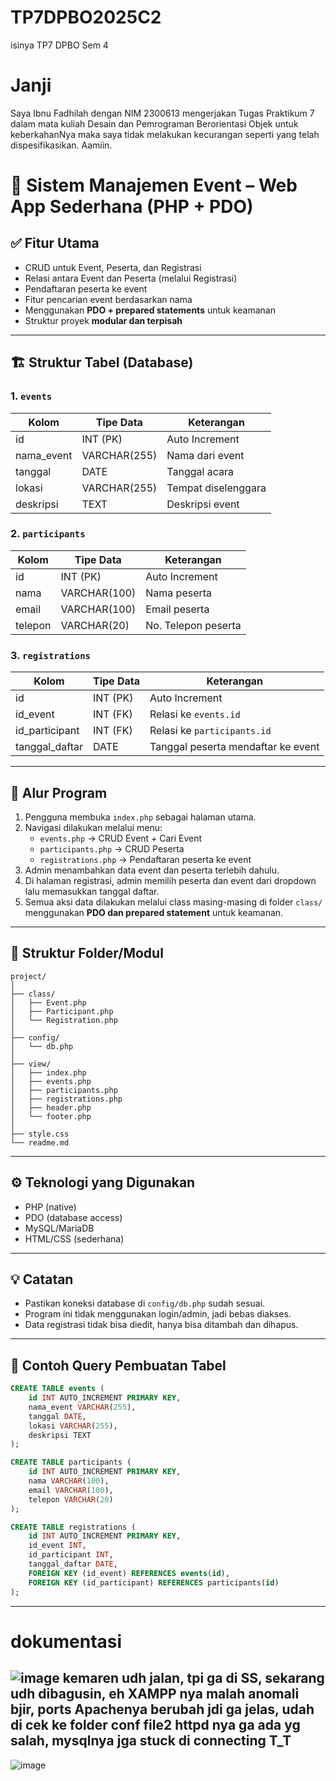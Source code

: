 # TP7DPBO2025C2
isinya TP7 DPBO Sem 4

# Janji
Saya Ibnu Fadhilah dengan NIM 2300613 mengerjakan Tugas Praktikum 7 dalam mata kuliah Desain dan Pemrograman Berorientasi Objek untuk keberkahanNya maka saya tidak melakukan kecurangan seperti yang telah dispesifikasikan. Aamiin.


# 📘 Sistem Manajemen Event – Web App Sederhana (PHP + PDO)

## ✅ Fitur Utama

- CRUD untuk Event, Peserta, dan Registrasi
- Relasi antara Event dan Peserta (melalui Registrasi)
- Pendaftaran peserta ke event
- Fitur pencarian event berdasarkan nama
- Menggunakan **PDO + prepared statements** untuk keamanan
- Struktur proyek **modular dan terpisah**

---

## 🏗️ Struktur Tabel (Database)

### 1. `events`
| Kolom       | Tipe Data     | Keterangan         |
|-------------|---------------|--------------------|
| id          | INT (PK)      | Auto Increment     |
| nama_event  | VARCHAR(255)  | Nama dari event    |
| tanggal     | DATE          | Tanggal acara      |
| lokasi      | VARCHAR(255)  | Tempat diselenggara|
| deskripsi   | TEXT          | Deskripsi event    |

### 2. `participants`
| Kolom    | Tipe Data     | Keterangan         |
|----------|---------------|--------------------|
| id       | INT (PK)      | Auto Increment     |
| nama     | VARCHAR(100)  | Nama peserta       |
| email    | VARCHAR(100)  | Email peserta      |
| telepon  | VARCHAR(20)   | No. Telepon peserta|

### 3. `registrations`
| Kolom          | Tipe Data     | Keterangan                           |
|----------------|---------------|--------------------------------------|
| id             | INT (PK)      | Auto Increment                       |
| id_event       | INT (FK)      | Relasi ke `events.id`               |
| id_participant | INT (FK)      | Relasi ke `participants.id`         |
| tanggal_daftar | DATE          | Tanggal peserta mendaftar ke event  |

---

## 🔄 Alur Program

1. Pengguna membuka `index.php` sebagai halaman utama.
2. Navigasi dilakukan melalui menu:
   - `events.php` → CRUD Event + Cari Event
   - `participants.php` → CRUD Peserta
   - `registrations.php` → Pendaftaran peserta ke event
3. Admin menambahkan data event dan peserta terlebih dahulu.
4. Di halaman registrasi, admin memilih peserta dan event dari dropdown lalu memasukkan tanggal daftar.
5. Semua aksi data dilakukan melalui class masing-masing di folder `class/` menggunakan **PDO dan prepared statement** untuk keamanan.

---

## 🧩 Struktur Folder/Modul

```
project/
│
├── class/
│   ├── Event.php
│   ├── Participant.php
│   └── Registration.php
│
├── config/
│   └── db.php
│
├── view/
│   ├── index.php
│   ├── events.php
│   ├── participants.php
│   ├── registrations.php
│   ├── header.php
│   └── footer.php
│
├── style.css
└── readme.md
```

---

## ⚙️ Teknologi yang Digunakan

- PHP (native)
- PDO (database access)
- MySQL/MariaDB
- HTML/CSS (sederhana)

---

## 💡 Catatan

- Pastikan koneksi database di `config/db.php` sudah sesuai.
- Program ini tidak menggunakan login/admin, jadi bebas diakses.
- Data registrasi tidak bisa diedit, hanya bisa ditambah dan dihapus.

---

## 📝 Contoh Query Pembuatan Tabel

```sql
CREATE TABLE events (
    id INT AUTO_INCREMENT PRIMARY KEY,
    nama_event VARCHAR(255),
    tanggal DATE,
    lokasi VARCHAR(255),
    deskripsi TEXT
);

CREATE TABLE participants (
    id INT AUTO_INCREMENT PRIMARY KEY,
    nama VARCHAR(100),
    email VARCHAR(100),
    telepon VARCHAR(20)
);

CREATE TABLE registrations (
    id INT AUTO_INCREMENT PRIMARY KEY,
    id_event INT,
    id_participant INT,
    tanggal_daftar DATE,
    FOREIGN KEY (id_event) REFERENCES events(id),
    FOREIGN KEY (id_participant) REFERENCES participants(id)
);
```

---
# dokumentasi
![image](https://github.com/user-attachments/assets/8d21bd09-c171-4953-9376-ffa8315a172f)
kemaren udh jalan, tpi ga di SS, sekarang udh dibagusin, eh XAMPP nya malah anomali bjir, ports Apachenya berubah jdi ga jelas, udah di cek ke folder conf file2 httpd nya ga ada yg salah, mysqlnya jga stuck di connecting T_T
---
![image](https://github.com/user-attachments/assets/6f75e34a-5ad1-44c9-8575-622338abbd84)

